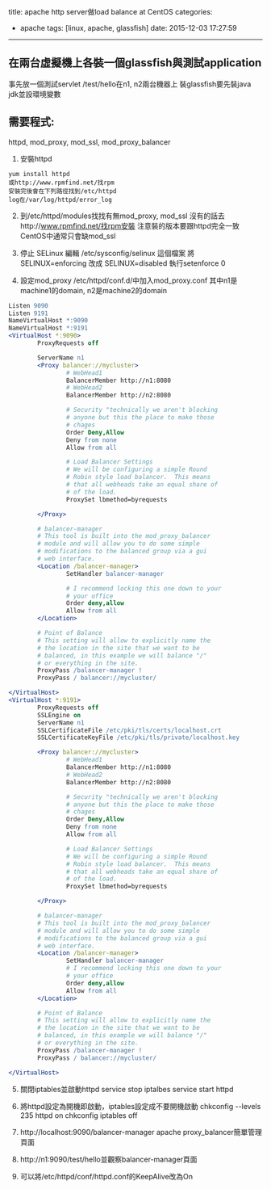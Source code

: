 title: apache http server做load balance at CentOS
categories:
  - apache
tags: [linux, apache, glassfish]
date: 2015-12-03 17:27:59
---


## 在兩台虛擬機上各裝一個glassfish與測試application
事先放一個測試servlet /test/hello在n1, n2兩台機器上
裝glassfish要先裝java jdk並設環境變數
  

## 需要程式:
<!-- more -->
httpd, mod_proxy, mod_ssl, mod_proxy_balancer

1. 安裝httpd
```
yum install httpd 
或http://www.rpmfind.net/找rpm
安裝完後會在下列路徑找到/etc/httpd
log在/var/log/httpd/error_log
```

2. 到/etc/httpd/modules找找有無mod_proxy, mod_ssl
   沒有的話去http://www.rpmfind.net/找rpm安裝
   注意裝的版本要跟httpd完全一致
CentOS中通常只會缺mod_ssl

3. 停止 SELinux
   編輯 /etc/sysconfig/selinux 這個檔案
   將 SELINUX=enforcing 改成 SELINUX=disabled
   執行setenforce 0

4. 設定mod_proxy
   /etc/httpd/conf.d/中加入mod_proxy.conf
   其中n1是machine1的domain, n2是machine2的domain
``` apache
Listen 9090
Listen 9191
NameVirtualHost *:9090
NameVirtualHost *:9191
<VirtualHost *:9090>
        ProxyRequests off

        ServerName n1
        <Proxy balancer://mycluster>
                # WebHead1
                BalancerMember http://n1:8080
                # WebHead2
                BalancerMember http://n2:8080

                # Security "technically we aren't blocking
                # anyone but this the place to make those
                # chages
                Order Deny,Allow
                Deny from none
                Allow from all

                # Load Balancer Settings
                # We will be configuring a simple Round
                # Robin style load balancer.  This means
                # that all webheads take an equal share of
                # of the load.
                ProxySet lbmethod=byrequests

        </Proxy>

        # balancer-manager
        # This tool is built into the mod_proxy_balancer
        # module and will allow you to do some simple
        # modifications to the balanced group via a gui
        # web interface.
        <Location /balancer-manager>
                SetHandler balancer-manager

                # I recommend locking this one down to your
                # your office
                Order deny,allow
                Allow from all
        </Location>

        # Point of Balance
        # This setting will allow to explicitly name the
        # the location in the site that we want to be
        # balanced, in this example we will balance "/"
        # or everything in the site.
        ProxyPass /balancer-manager !
        ProxyPass / balancer://mycluster/

</VirtualHost>
<VirtualHost *:9191>
        ProxyRequests off
        SSLEngine on
        ServerName n1
        SSLCertificateFile /etc/pki/tls/certs/localhost.crt
        SSLCertificateKeyFile /etc/pki/tls/private/localhost.key

        <Proxy balancer://mycluster>
                # WebHead1
                BalancerMember http://n1:8080
                # WebHead2
                BalancerMember http://n2:8080

                # Security "technically we aren't blocking
                # anyone but this the place to make those
                # chages
                Order Deny,Allow
                Deny from none
                Allow from all

                # Load Balancer Settings
                # We will be configuring a simple Round
                # Robin style load balancer.  This means
                # that all webheads take an equal share of
                # of the load.
                ProxySet lbmethod=byrequests

        </Proxy>

        # balancer-manager
        # This tool is built into the mod_proxy_balancer
        # module and will allow you to do some simple
        # modifications to the balanced group via a gui
        # web interface.
        <Location /balancer-manager>
                SetHandler balancer-manager
                # I recommend locking this one down to your
                # your office
                Order deny,allow
                Allow from all
        </Location>

        # Point of Balance
        # This setting will allow to explicitly name the
        # the location in the site that we want to be
        # balanced, in this example we will balance "/"
        # or everything in the site.
        ProxyPass /balancer-manager !
        ProxyPass / balancer://mycluster/

</VirtualHost>
```
5. 關閉iptables並啟動httpd
   service stop iptalbes
   service start httpd

6. 將httpd設定為開機即啟動，iptables設定成不要開機啟動
   chkconfig --levels 235 httpd on
   chkconfig iptables off
   
7. http://localhost:9090/balancer-manager
   apache proxy_balancer簡單管理頁面

8. http://n1:9090/test/hello並觀察balancer-manager頁面

9. 可以將/etc/httpd/conf/httpd.conf的KeepAlive改為On
